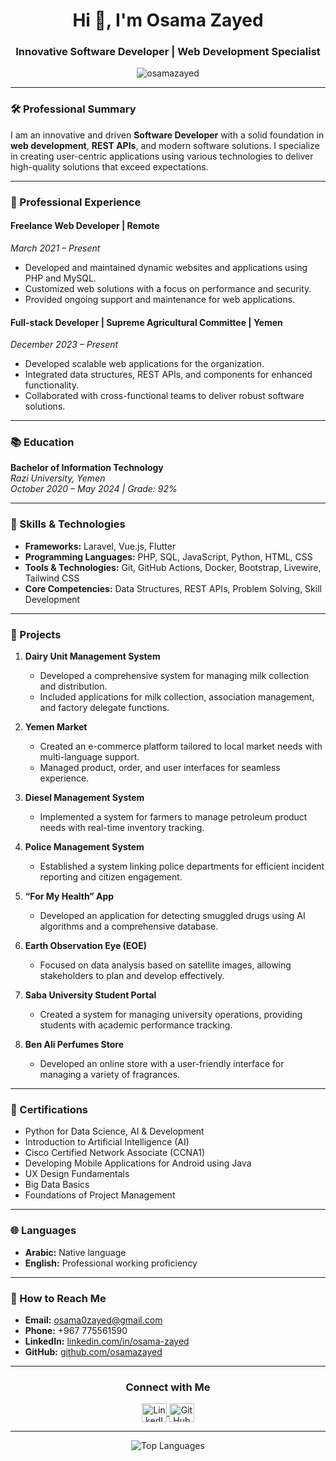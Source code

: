 <h1 align="center">Hi 👋, I'm Osama Zayed</h1>
<h3 align="center">Innovative Software Developer | Web Development Specialist</h3>

<p align="center">
  <img src="https://komarev.com/ghpvc/?username=osamazayed&label=Profile%20views&color=0e75b6&style=flat" alt="osamazayed" />
</p>

---

### 🛠 Professional Summary
I am an innovative and driven **Software Developer** with a solid foundation in **web development**, **REST APIs**, and modern software solutions. I specialize in creating user-centric applications using various technologies to deliver high-quality solutions that exceed expectations.

---

### 💼 Professional Experience

#### Freelance Web Developer | Remote
*March 2021 – Present*  
- Developed and maintained dynamic websites and applications using PHP and MySQL.
- Customized web solutions with a focus on performance and security.
- Provided ongoing support and maintenance for web applications.

#### Full-stack Developer | Supreme Agricultural Committee | Yemen
*December 2023 – Present*  
- Developed scalable web applications for the organization.
- Integrated data structures, REST APIs, and components for enhanced functionality.
- Collaborated with cross-functional teams to deliver robust software solutions.

---

### 📚 Education
**Bachelor of Information Technology**  
*Razi University, Yemen*  
*October 2020 – May 2024 | Grade: 92%*

---

### 🔧 Skills & Technologies
- **Frameworks:** Laravel, Vue.js, Flutter
- **Programming Languages:** PHP, SQL, JavaScript, Python, HTML, CSS
- **Tools & Technologies:** Git, GitHub Actions, Docker, Bootstrap, Livewire, Tailwind CSS
- **Core Competencies:** Data Structures, REST APIs, Problem Solving, Skill Development

---

### 📁 Projects

1. **Dairy Unit Management System**
   - Developed a comprehensive system for managing milk collection and distribution.
   - Included applications for milk collection, association management, and factory delegate functions.

2. **Yemen Market**
   - Created an e-commerce platform tailored to local market needs with multi-language support.
   - Managed product, order, and user interfaces for seamless experience.

3. **Diesel Management System**
   - Implemented a system for farmers to manage petroleum product needs with real-time inventory tracking.

4. **Police Management System**
   - Established a system linking police departments for efficient incident reporting and citizen engagement.

5. **“For My Health” App**
   - Developed an application for detecting smuggled drugs using AI algorithms and a comprehensive database.

6. **Earth Observation Eye (EOE)**
   - Focused on data analysis based on satellite images, allowing stakeholders to plan and develop effectively.

7. **Saba University Student Portal**
   - Created a system for managing university operations, providing students with academic performance tracking.

8. **Ben Ali Perfumes Store**
   - Developed an online store with a user-friendly interface for managing a variety of fragrances.

---

### 🏅 Certifications
- Python for Data Science, AI & Development
- Introduction to Artificial Intelligence (AI)
- Cisco Certified Network Associate (CCNA1)
- Developing Mobile Applications for Android using Java
- UX Design Fundamentals
- Big Data Basics
- Foundations of Project Management

---

### 🌐 Languages
- **Arabic:** Native language  
- **English:** Professional working proficiency

---

### 🎯 How to Reach Me
- **Email:** osama0zayed@gmail.com
- **Phone:** +967 775561590
- **LinkedIn:** [linkedin.com/in/osama-zayed](#)
- **GitHub:** [github.com/osamazayed](https://github.com/osamazayed)

---

<h3 align="center">Connect with Me</h3>
<p align="center">
  <a href="https://www.linkedin.com/in/osama-zayed/" target="blank">
    <img align="center" src="https://raw.githubusercontent.com/rahuldkjain/github-profile-readme-generator/master/src/images/icons/Social/linked-in-alt.svg" alt="LinkedIn" height="30" width="40" />
  </a>
  <a href="https://github.com/osamazayed" target="blank">
    <img align="center" src="https://raw.githubusercontent.com/rahuldkjain/github-profile-readme-generator/master/src/images/icons/Social/github-alt.svg" alt="GitHub" height="30" width="40" />
  </a>
</p>

---

<p align="center">
  <img align="center" src="https://github-readme-stats.vercel.app/api/top-langs?username=osama-zayed&show_icons=true&locale=en&layout=compact" alt="Top Languages" />
</p>
